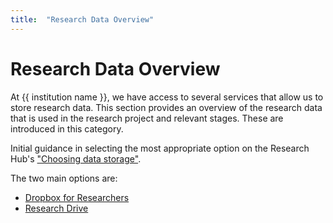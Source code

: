 ```yaml
---
title:  "Research Data Overview"
---
```


# Research Data Overview

At {{ institution name }}, we have access to several services that allow us to store research data. This section provides an overview of the research data that is used in the research project and relevant stages. These are introduced in this category.

Initial guidance in selecting the most appropriate option on the Research Hub's ["Choosing data storage"](https://research-hub.auckland.ac.nz/guide-to-managing-research-data/research-data-management-or-storage-compute-and-analysis/choosing-data-storage).

The two main options are:

- [Dropbox for Researchers](/docs/Research%20Data/Data%20Storage/Dropbox.md)
- [Research Drive](/docs/Research%20Data/Data%20Storage/Research%20Drive/research-drive.md)

